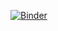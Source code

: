 [![Binder](https://mybinder.org/badge_logo.svg)](https://mybinder.org/v2/gh/EchoBetaGlass/pyRVEA/master)